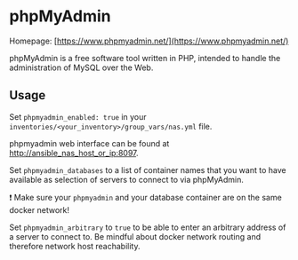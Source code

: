 # phpMyAdmin

Homepage: [https://www.phpmyadmin.net/](https://www.phpmyadmin.net/)

phpMyAdmin is a free software tool written in PHP, intended to handle the administration of MySQL over the Web.

## Usage

Set `phpmyadmin_enabled: true` in your `inventories/<your_inventory>/group_vars/nas.yml` file.

phpmyadmin web interface can be found at [http://ansible_nas_host_or_ip:8097](http://ansible_nas_host_or_ip:8097).

Set `phpmyadmin_databases` to a list of container names that you want to have available as selection of servers to connect to via phpMyAdmin.

:exclamation: Make sure your `phpmyadmin` and your database container are on the same docker network!

Set `phpmyadmin_arbitrary` to `true` to be able to enter an arbitrary address of a server to connect to. Be mindful about docker network routing and therefore network host reachability.
